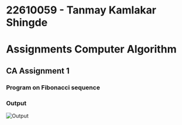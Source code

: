 # 22610059 - Tanmay Kamlakar Shingde
# Assignments Computer Algorithm 

## CA Assignment 1
### Program on Fibonacci sequence


### Output
![Output](https://github.com/Computer-Algorithm-Lab-24-25-TY-IT/Computer-Algorithm-Lab-24-25-TY-IT-22610059-Tanmay-Shingde/blob/main/Ass1/Output/image.png)